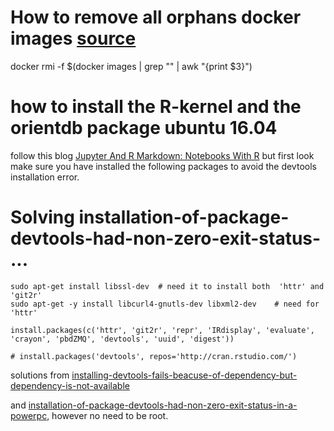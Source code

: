 # How to remove all orphans docker images [source](https://forums.docker.com/t/command-to-remove-all-unused-images/20/4)
docker rmi -f $(docker images | grep "<none>" | awk "{print \$3}")

# how to install the R-kernel and the orientdb package ubuntu 16.04

follow this blog [Jupyter And R Markdown: Notebooks With R](https://www.datacamp.com/community/blog/jupyter-notebook-r#alternatives) but first look make sure you have installed the following packages to avoid the devtools installation error.


# Solving installation-of-package-devtools-had-non-zero-exit-status- ...

    sudo apt-get install libssl-dev  # need it to install both  'httr' and 'git2r'
    sudo apt-get -y install libcurl4-gnutls-dev libxml2-dev    # need for 'httr'

    install.packages(c('httr', 'git2r', 'repr', 'IRdisplay', 'evaluate', 'crayon', 'pbdZMQ', 'devtools', 'uuid', 'digest'))

    # install.packages('devtools', repos='http://cran.rstudio.com/')

solutions from [installing-devtools-fails-beacuse-of-dependency-but-dependency-is-not-available](https://stackoverflow.com/questions/35063883/installing-devtools-fails-beacuse-of-dependency-but-dependency-is-not-available)

and [installation-of-package-devtools-had-non-zero-exit-status-in-a-powerpc](https://stackoverflow.com/questions/31114991/installation-of-package-devtools-had-non-zero-exit-status-in-a-powerpc), however no need to be root.
